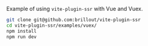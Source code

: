 Example of using `vite-plugin-ssr` with Vue and Vuex.

```bash
git clone git@github.com:brillout/vite-plugin-ssr
cd vite-plugin-ssr/examples/vuex/
npm install
npm run dev
```
